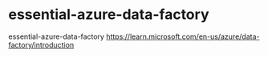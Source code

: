 # essential-azure-data-factory
essential-azure-data-factory https://learn.microsoft.com/en-us/azure/data-factory/introduction

